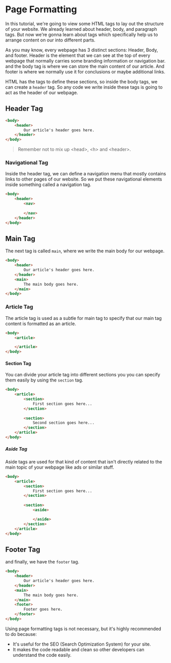 # Page Formatting

In this tutorial, we're going to view some HTML tags to lay out the structure of your website. We already learned about header, body, and paragraph tags. But now we're gonna learn about tags which specifically help us to arrange content on our into different parts.

As you may know, every webpage has 3 distinct sections: Header, Body, and footer. Header is the element that we can see at the top of every webpage that normally carries some branding information or navigation bar. and the body tag is where we can store the main content of our article. And footer is where we normally use it for conclusions or maybe additional links.

HTML has the tags to define these sections, so inside the body tags, we can create a `header` tag. So any code we write inside these tags is going to act as the header of our webpage.

## Header Tag

``` HTML
<body>
    <header>
        Our article's header goes here.
    </header>
</body>
```

> Remember not to mix up \<head\>, \<h\> and \<header\>.

### Navigational Tag

Inside the header tag, we can define a navigation menu that mostly contains links to other pages of our website. So we put these navigational elements inside something called a navigation tag.

``` HTML
<body>
    <header>
        <nav>
            
        </nav>
    </header>
</body>
```

## Main Tag

The next tag is called `main`, where we write the main body for our webpage.

``` HTML
<body>
    <header>
        Our article's header goes here.
    </header>
    <main>
        The main body goes here.
    </main>
</body>
```

### Article Tag

The article tag is used as a subtle for main tag to specify that our main tag content is formatted as an article.

``` HTML
<body>
    <article>

    </article>
</body>
```

#### Section Tag

You can divide your article tag into different sections you you can specify them easily by using the `section` tag.

``` HTML
<body>
    <article>
        <section>
            First section goes here...
        </section>
        
        <section>
            Second section goes here...
        </section>
    </article>
</body>
```

##### Aside Tag

Aside tags are used for that kind of content that isn't directly related to the main topic of your webpage like ads or similar stuff.

``` HTML
<body>
    <article>
        <section>
            First section goes here...
        </section>
        
        <section>
            <aside>

            </aside>    
        </section>
    </article>
</body>
```

## Footer Tag

and finally, we have the `footer` tag.

``` HTML
<body>
    <header>
        Our article's header goes here.
    </header>
    <main>
        The main body goes here.
    </main>
    <footer>
        Footer goes here.
    </footer>    
</body>
```

Using page formatting tags is not necessary, but it's highly recommended to do because:

* It's useful for the SEO (Search Optimization System) for your site.
* It makes the code readable and clean so other developers can understand the code easily.
